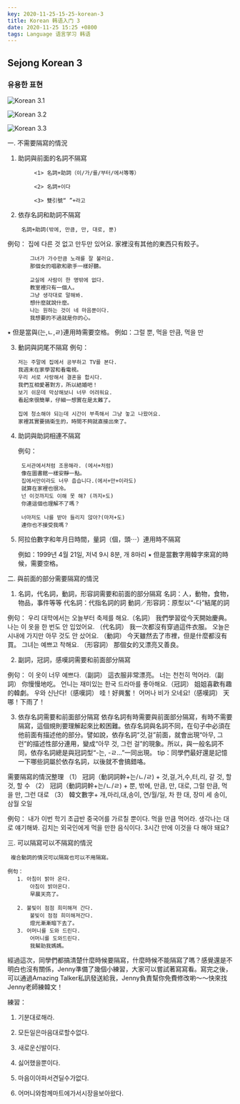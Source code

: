 ```yaml
---
key: 2020-11-25-15-25-korean-3
title: Korean 韩语入门 3
date: 2020-11-25 15:25 +0800
tags: Language 语言学习 韩语
---
```


## Sejong Korean 3

### 유용한 표현

![Korean 3.1](https://tenetai.com/iclass/ko08.jpg)

![Korean 3.2](https://tenetai.com/iclass/ko09.jpg)

![Korean 3.3](https://tenetai.com/iclass/ko10.jpg)

一. 不需要隔寫的情況
1.  助詞與前面的名詞不隔寫

             <1> 名詞+助詞（이/가/를/부터/에서等等）

             <2> 名詞+이다

             <3> 雙引號“ ”+라고


2. 依存名詞和助詞不隔寫

        名詞+助詞(밖에, 만큼, 만, 대로, 뿐)    

例句： 집에 다른 것 없고 만두만 있어요.
           家裡沒有其他的東西只有餃子。

           그녀가 가수만큼 노래를 잘 불러요.
           那個女的唱歌和歌手一樣好聽。

           교실에 사람이 한 명밖에 없다.
           教室裡只有一個人。
           그냥 생각대로 말해봐.
           想什麼就說什麼。
           나는 원하는 것이 네 마음뿐이다.
           我想要的不過就是你的心。

  ⭑ 但是當與(는,ㄴ,ㄹ)連用時需要空格。
       例如：그럴 뿐, 먹을 만큼, 먹을 만

   3. 動詞與詞尾不隔寫
       例句：

          저는 주말에 집에서 공부하고 TV를 본다.
          我週末在家學習和看電視。
          우리 서로 사랑해서 결혼을 합시다.
          我們互相愛著對方，所以結婚吧！
          보기 쉬운데 막상해보니 너무 어려워요.
          看起來很簡單，仔細一想實在是太難了。

          집에 청소해야 되는데 시간이 부족해서 그냥 놓고 나왔어요.
          家裡其實要搞衛生的，時間不夠就直接出來了。

  4. 助詞與助詞相連不隔寫

       例句：

          도서관에서처럼 조용해라. (에서+처럼)
          像在圖書館一樣安靜一點。
          집에서만이라도 너무 춥습니다.(에서+만+이라도)
          就算在家裡也很冷。
          넌 이것까지도 이해 못 해? (까지+도)
          你連這個也理解不了嗎？

          너마저도 나를 받아 들리지 않아?(마저+도)
          連你也不接受我嗎？

  5. 阿拉伯數字和年月日時間，量詞（個，頭⋯）連用時不隔寫

       例如：1999년 4월 21일,  저녁 9시 8분, 개 8마리
         ⭑ 但是當數字用韓字來寫的時候，需要空格。

二. 與前面的部分需要隔寫的情況
1.    名詞，代名詞，動詞，形容詞需要和前面的部分隔寫
名詞：人，動物，食物，物品，事件等等
代名詞：代指名詞的詞
動詞／形容詞：原型以“-다”結尾的詞

例句：
  우리 대학에서는 오늘부터 축제를 해요.（名詞）
  我們學習從今天開始慶典。
  나는 이 옷을 한 번도 안 입었어요. （代名詞）
  我一次都沒有穿過這件衣服。
  오늘은 시내에 가지만 아무 것도 안 샀어요. （動詞）
  今天雖然去了市裡，但是什麼都沒有買。
  그녀는 예쁘고 착해요. （形容詞）
  那個女的又漂亮又善良。
 

2.    副詞，冠詞，感嘆詞需要和前面部分隔寫

例句：
    이 옷이 너무 예쁘다.（副詞）
    這衣服非常漂亮。
    너는 천천히 먹어라.（副詞）
    你慢慢地吃。
    언니는 재미있는 한국 드라마를 좋아해요.（冠詞）
    姐姐喜歡有趣的韓劇。
    우와 신난다!（感嘆詞）
    哇！好興奮！
    어머나 비가 오네요!（感嘆詞）
    天哪！下雨了！

3.    依存名詞需要和前面部分隔寫
依存名詞有時需要與前面部分隔寫，有時不需要隔寫，這個規則要理解起來比較困難。依存名詞與名詞不同，在句子中必須在他前面有描述他的部分。譬如說，依存名詞“것,걸”前面，就會出現“아무, 그런”的描述性部分連用，變成“아무 것, 그런 걸”的現象。所以，與一般名詞不同，依存名詞總是與冠詞型“-는, -ㄹ…”一同出現。
tip：同學們最好還是記憶一下哪些詞屬於依存名詞，以後就不會搞錯咯。

需要隔寫的情況整理
（1） 冠詞（動詞詞幹+는/ㄴ/ㄹ) + 것,걸,거,수,터,리, 갈 것, 할 것, 할 수
（2） 冠詞（動詞詞幹+는/ㄴ/ㄹ) + 뿐, 밖에, 만큼, 만, 대로, 그럴 만큼, 먹을 만, 그런 대로
（3） 韓文數字+ 개,마리,대,송이, 연/월/일, 차 한 대, 장미 세 송이, 삼월 오일

例句：
내가 이번 학기 초급반 중국어를 가르칠 뿐이다.
먹을 만큼 먹어라.
생각나는 대로 얘기해봐.
김치는 외국인에게 먹을 만한 음식이다.
3시간 만에 이것을 다 해야 돼요?
 

三. 可以隔寫可以不隔寫的情況

     複合動詞的情況可以隔寫也可以不用隔寫。

    例句：
       1. 아침이 밝아 온다.
           아침이 밝아온다.
           早晨天亮了。

       2. 불빛이 점점 희미해져 간다.
           불빛이 점점 희미해져간다.
           燈光漸漸暗下去了。
       3. 어머니를 도와 드린다.
           어머니를 도와드린다.
           我幫助我媽媽。

經過這次，同學們都搞清楚什麼時候要隔寫，什麼時候不能隔寫了嗎？感覺還是不明白也沒有關係，Jenny準備了幾個小練習，大家可以嘗試著寫寫看。寫完之後，可以通過Amazing Talker私訊發送給我，Jenny負責幫你免費修改喲～～快來找Jenny老師練韓文！

練習：

1.    기분대로해라.

2.    모든일은마음대로할수없다.

3.    새로운신발이다.

4.    싫어했을뿐이다.

5.    마음이아파서견딜수가없다.

6.    어머니와함께마트에가서시장을보아왔다.

<!--more-->
